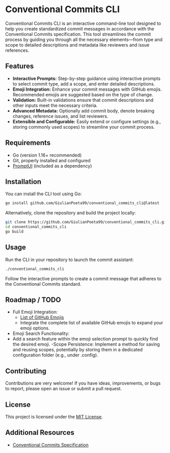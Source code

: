 # Conventional Commits CLI

Conventional Commits CLI is an interactive command-line tool designed to help you create standardized commit messages in accordance with the Conventional Commits specification. This tool streamlines the commit process by guiding you through all the necessary elements—from type and scope to detailed descriptions and metadata like reviewers and issue references.

## Features

- **Interactive Prompts:** Step-by-step guidance using interactive prompts to select commit type, add a scope, and enter detailed descriptions.
- **Emoji Integration:** Enhance your commit messages with GitHub emojis. Recommended emojis are suggested based on the type of change.
- **Validation:** Built-in validations ensure that commit descriptions and other inputs meet the necessary criteria.
- **Advanced Metadata:** Optionally add commit body, denote breaking changes, reference issues, and list reviewers.
- **Extensible and Configurable:** Easily extend or configure settings (e.g., storing commonly used scopes) to streamline your commit process.

## Requirements

- Go (version 1.16+ recommended)
- Git, properly installed and configured
- [PromptUI](https://github.com/manifoldco/promptui) (included as a dependency)

## Installation

You can install the CLI tool using Go:

```bash
go install github.com/GiulianPoeta99/conventional_commits_cli@latest
```

Alternatively, clone the repository and build the project locally:

```bash
git clone https://github.com/GiulianPoeta99/conventional_commits_cli.git
cd conventional_commits_cli
go build
```

## Usage

Run the CLI in your repository to launch the commit assistant:

```bash
./conventional_commits_cli
```

Follow the interactive prompts to create a commit message that adheres to the Conventional Commits standard.

## Roadmap / TODO

- Full Emoji Integration:
  - [List of GitHub Emojis](https://gist.github.com/rxaviers/7360908)
  - Integrate the complete list of available GitHub emojis to expand your emoji options.
- Emoji Search Functionality:
- Add a search feature within the emoji selection prompt to quickly find the desired emoji.
-Scope Persistence:
  Implement a method for saving and reusing scopes, potentially by storing them in a dedicated configuration folder (e.g., under .config).

## Contributing

Contributions are very welcome! If you have ideas, improvements, or bugs to report, please open an issue or submit a pull request.

## License

This project is licensed under the [MIT License](./LICENSE).

## Additional Resources

- [Conventional Commits Specification](https://www.conventionalcommits.org/en/v1.0.0/)
